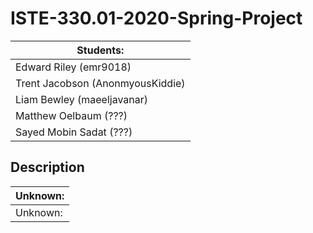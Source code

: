 # ISTE-330.01-2020-Spring-Project
|             Students:             |
|-----------------------------------|
|        Edward Riley (emr9018)     |
|  Trent Jacobson (AnonmyousKiddie) |
|      Liam Bewley (maeeljavanar)   |
|        Matthew Oelbaum (???)      |
|       Sayed Mobin Sadat (???)     |



## Description 
|  Unknown: |
|-----------|
|  Unknown: |

